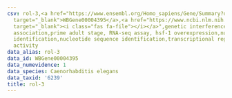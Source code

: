 ```yaml
---
csv: rol-3,<a href="https://www.ensembl.org/Homo_sapiens/Gene/Summary?db=core;g=WBGene00004395"
  target="_blank">WBGene00004395</a>,<a href="https://www.ncbi.nlm.nih.gov/pubmed/30894454"
  target="_blank"><i class="fas fa-file"></i></a>",genetic interference,functional
  association,prime adult stage, RNA-seq assay, hsf-1 overexpression,nucleotide sequence
  identification,nucleotide sequence identification,transcriptional regulation,up-regulates
  activity
data_alias: rol-3
data_id: WBGene00004395
data_numevidence: 1
data_species: Caenorhabditis elegans
data_taxid: '6239'
title: rol-3
---
```

